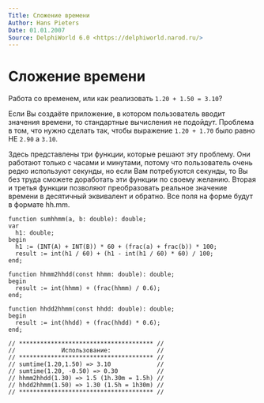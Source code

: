 ```yaml
---
Title: Сложение времени
Author: Hans Pieters
Date: 01.01.2007
Source: DelphiWorld 6.0 <https://delphiworld.narod.ru/>
---
```



Сложение времени
================

Работа со временем, или как реализовать `1.20 + 1.50 = 3.10`?

Если Вы создаёте приложение, в котором пользователь вводит значения
времени, то стандартные вычисления не подойдут. Проблема в том, что
нужно сделать так, чтобы выражение `1.20 + 1.70` было равно
НЕ `2.90` а `3.10`.

Здесь представлены три функции, которые решают эту проблему. Они
работают только с часами и минутами, потому что пользователь очень редко
используют секунды, но если Вам потребуются секунды, то Вы без труда
сможете доработать эти функции по своему желанию. Вторая и третья
функции позволяют преобразовать реальное значение времени в десятичный
эквивалент и обратно. Все поля на форме будут в формате hh.mm.

    function sumhhmm(a, b: double): double;
    var
      h1: double;
    begin
      h1 := (INT(A) + INT(B)) * 60 + (frac(a) + frac(b)) * 100;
      result := int(h1 / 60) + (h1 - int(h1 / 60) * 60) / 100;
    end;
     
    function hhmm2hhdd(const hhmm: double): double;
    begin
      result := int(hhmm) + (frac(hhmm) / 0.6);
    end;
     
    function hhdd2hhmm(const hhdd: double): double;
    begin
      result := int(hhdd) + (frac(hhdd) * 0.6);
    end;
     
    // ************************************** //
    //             Использование:             //
    // ************************************** //
    // sumtime(1.20,1.50) => 3.10             //
    // sumtime(1.20, -0.50) => 0.30           //
    // hhmm2hhdd(1.30) => 1.5 (1h.30m = 1.5h) //
    // hhdd2hhmm(1.50) => 1.30 (1.5h = 1h30m) //
    // ************************************** // 


